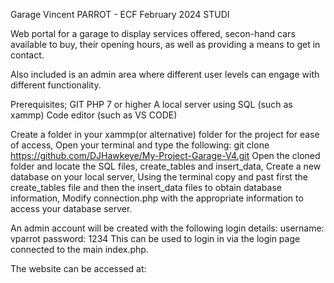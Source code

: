 Garage Vincent PARROT - ECF February 2024 STUDI

Web portal for a garage to display services offered, secon-hand cars available to buy, their opening hours, as well as providing a means to get in contact.

Also included is an admin area where different user levels can engage with different functionality.

Prerequisites;
GIT
PHP 7 or higher
A local server using SQL (such as xammp)
Code editor (such as VS CODE)

Create a folder in your xammp(or alternative) folder for the project for ease of access,
Open your terminal and type the following: git clone https://github.com/DJHawkeye/My-Project-Garage-V4.git
Open the cloned folder and locate the SQL files, create_tables and insert_data,
Create a new database on your local server,
Using the terminal copy and past first the create_tables file and then the insert_data files to obtain database information,
Modify connection.php with the appropriate information to access your database server.

An admin account will be created with the following login details:
username: vparrot
password: 1234
This can be used to login in via the login page connected to the main index.php.

The website can be accessed at:
